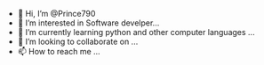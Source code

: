 - 👋 Hi, I’m @Prince790
- 👀 I’m interested in Software develper...
- 🌱 I’m currently learning python and other computer languages ...
- 💞️ I’m looking to collaborate on ...
- 📫 How to reach me ...

<!---
Prince790/Prince790 is a ✨ special ✨ repository because its `README.md` (this file) appears on your GitHub profile.
You can click the Preview link to take a look at your changes.
--->
